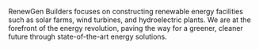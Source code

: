 RenewGen Builders focuses on constructing renewable energy facilities such as solar farms, wind turbines, and hydroelectric plants. We are at the forefront of the energy revolution, paving the way for a greener, cleaner future through state-of-the-art energy solutions.
